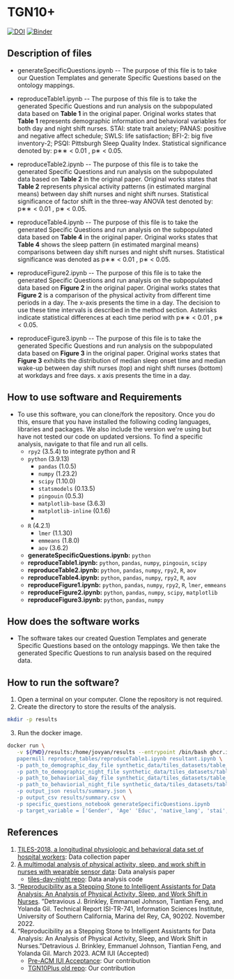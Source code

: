 # TGN10+

[![DOI](https://zenodo.org/badge/587812631.svg)](https://zenodo.org/badge/latestdoi/587812631)
[![Binder](https://mybinder.org/badge_logo.svg)](https://mybinder.org/v2/gh/Brinkley97/TGN10Plus/HEAD)

## Description of files

- generateSpecificQuestions.ipynb -- The purpose of this file is to take our Question Templates and generate Specific Questions based on the ontology mappings.

- reproduceTable1.ipynb -- The purpose of this file is to take the generated Specific Questions and run analysis on the subpopulated data based on **Table 1** in the original paper. Original works states that **Table 1** represents demographic information and behavioral variables for both day and night shift nurses. STAI: state trait anxiety; PANAS: positive and negative affect schedule; SWLS: life satisfaction; BFI-2: big five inventory-2; PSQI: Pittsburgh Sleep Quality Index. Statistical significance denoted by: p∗∗ < 0.01 , p∗ < 0.05.

- reproduceTable2.ipynb -- The purpose of this file is to take the generated Specific Questions and run analysis on the subpopulated data based on **Table 2** in the original paper. Original works states that **Table 2** represents physical activity patterns (in estimated marginal means) between day shift nurses and night shift nurses. Statistical significance of factor shift in the three-way ANOVA test denoted by: p∗∗ < 0.01 , p∗ < 0.05.

- reproduceTable4.ipynb -- The purpose of this file is to take the generated Specific Questions and run analysis on the subpopulated data based on **Table 4** in the original paper. Original works states that **Table 4** shows the sleep pattern (in estimated marginal means) comparisons between day shift nurses and night shift nurses. Statistical significance was denoted as p∗∗ < 0.01 , p∗ < 0.05.

- reproduceFigure2.ipynb -- The purpose of this file is to take the generated Specific Questions and run analysis on the subpopulated data based on **Figure 2** in the original paper. Original works states that **Figure 2** is a comparison of the physical activity from different time periods in a day. The x-axis presents the time in a day. The decision to use these time intervals is described in the method section. Asterisks indicate statistical differences at each time period with p∗∗ < 0.01 , p∗ < 0.05.

- reproduceFigure3.ipynb -- The purpose of this file is to take the generated Specific Questions and run analysis on the subpopulated data based on **Figure 3** in the original paper. Original works states that **Figure 3** exhibits the distribution of median sleep onset time and median wake-up between day shift nurses (top) and night shift nurses (bottom) at workdays and free days. x axis presents the time in a day.

## How to use software and Requirements

- To use this software, you can clone/fork the repository. Once you do this, ensure that you have installed the following coding languages, libraries and packages. We also include the version we're using but have not tested our code on updated versions. To find a specific analysis, navigate to that file and run all cells.
  - `rpy2` (3.5.4) to integrate python and R
  - `python` (3.9.13)
    - `pandas` (1.0.5)
    - `numpy` (1.23.2)
    - `scipy` (1.10.0)
    - `statsmodels` (0.13.5)
    - `pingouin` (0.5.3)
    - `matplotlib-base` (3.6.3)
    - `matplotlib-inline` (0.1.6)
    -
  - `R` (4.2.1)
    - `lmer` (1.1.30)
    - `emmeans` (1.8.0)
    - `aov` (3.6.2)
  - **generateSpecificQuestions.ipynb:** `python`
  - **reproduceTable1.ipynb:** `python`, `pandas`, `numpy`, `pingouin`, `scipy`
  - **reproduceTable2.ipynb:** `python`, `pandas`, `numpy`, `rpy2`, `R`, `aov`
  - **reproduceTable4.ipynb:** `python`, `pandas`, `numpy`, `rpy2`, `R`, `aov`
  - **reproduceFigure1.ipynb:** `python`, `pandas`, `numpy`, `rpy2`, `R`, `lmer`, `emmeans`
  - **reproduceFigure2.ipynb:** `python`, `pandas`, `numpy`, `scipy`, `matplotlib`
  - **reproduceFigure3.ipynb:** `python`, `pandas`, `numpy`

## How does the software works

- The software takes our created Question Templates and generate Specific Questions based on the ontology mappings. We then take the generated Specific Questions to run analysis based on the required data.

## How to run the software?

1. Open a terminal on your computer. Clone the repository is not required.
2. Create the directory to store the results of the analysis.

```bash
mkdir -p results
```

3. Run the docker image.

```bash
docker run \
   -v ${PWD}/results:/home/jovyan/results --entrypoint /bin/bash ghcr.io/mosoriob/tgn10plus:latest -c "
   papermill reproduce_tables/reproduceTable1.ipynb resultant.ipynb \
   -p path_to_demographic_day_file synthetic_data/tiles_datasets/table_1_synthetic_data/day_table_1_synthetic_demographic_data.csv \
   -p path_to_demographic_night_file synthetic_data/tiles_datasets/table_1_synthetic_data/night_table_1_synthetic_demographic_data.csv \
   -p path_to_behaviorial_day_file synthetic_data/tiles_datasets/table_1_synthetic_data/day_table_1_synthetic_behavioral_data.csv \
   -p path_to_behaviorial_night_file synthetic_data/tiles_datasets/table_1_synthetic_data/night_table_1_synthetic_behavioral_data.csv \
   -p output_json results/summary.json \
   -p output_csv results/summary.csv \
   -p specific_questions_notebook generateSpecificQuestions.ipynb
   -p target_variable = ['Gender', 'Age' 'Educ', 'native_lang', 'stai', 'pan_PosAffect', 'pan_NegAffect', 'swls', 'bfi_Neuroticism', 'bfi_Conscientiousness', 'bfi_Extraversion', 'bfi_Agreeableness', 'bfi_Openness', 'psqi']"
```

## References

1. [TILES-2018, a longitudinal physiologic and behavioral data set of hospital workers](https://www.mendeley.com/catalogue/8996e643-6d17-3ece-b50c-805c1f617b1d/?utm_source=desktop&utm_medium=1.19.8&utm_campaign=open_catalog&userDocumentId=%7Ba089ce74-8915-40a2-a6c1-da344c6179c5%7D): Data collection paper
2. [A multimodal analysis of physical activity, sleep, and work shift in nurses with wearable sensor data](https://www.nature.com/articles/s41598-021-87029-w?proof=t%25C2%25A0): Data analysis paper
   - [tiles-day-night repo](https://github.com/usc-sail/tiles-day-night): Data analysis code
3. [“Reproducibility as a Stepping Stone to Intelligent Assistants for Data Analysis: An Analysis of Physical Activity, Sleep, and Work Shift in Nurses](https://www.isi.edu/results/technical-reports/). ”Detravious J. Brinkley, Emmanuel Johnson, Tiantian Feng, and Yolanda Gil. Technical Report ISI-TR-741, Information Sciences Institute, University of Southern California, Marina del Rey, CA, 90202. November 2022.
4. “Reproducibility as a Stepping Stone to Intelligent Assistants for Data Analysis: An Analysis of Physical Activity, Sleep, and Work Shift in Nurses.”Detravious J. Brinkley, Emmanuel Johnson, Tiantian Feng, and Yolanda Gil. March 2023. ACM IUI (Accepted)
   - [Pre-ACM IUI Acceptance](https://zenodo.org/record/7552433#.Y9Fg0-zMIRQ): Our contribution
   - [TGN10Plus old repo](https://github.com/Brinkley97/TGN10/tree/main): Our contribution
